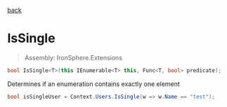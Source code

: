 ﻿

[back](/IronSphere.Extensions/types/EnumerableExtension)

# IsSingle

> Assembly: IronSphere.Extensions

```csharp
bool IsSingle<T>(this IEnumerable<T> this, Func<T, bool> predicate);
```

Determines if an enumeration contains exactly one element

```csharp
bool isSingleUser = Context.Users.IsSingle(w => w.Name == "test");
``` 